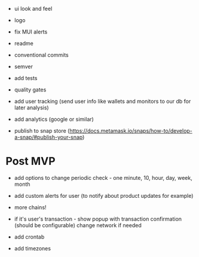 - ui look and feel
- logo

- fix MUI alerts

- readme
- conventional commits
- semver

- add tests

- quality gates

- add user tracking (send user info like wallets and monitors to our db for later analysis)
- add analytics (google or similar)

- publish to snap store (https://docs.metamask.io/snaps/how-to/develop-a-snap/#publish-your-snap)

# Post MVP
- add options to change  periodic check - one minute, 10, hour, day, week, month
- add custom alerts for user (to notify about product updates for example)
- more chains!
- if it's user's transaction - show popup with transaction confirmation (should be configurable) change network if needed

- add crontab
- add timezones
